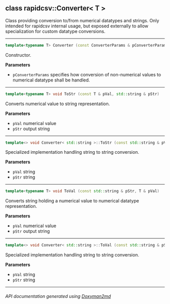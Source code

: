 ## class rapidcsv::Converter< T >

Class providing conversion to/from numerical datatypes and strings. Only intended for rapidcsv internal usage, but exposed externally to allow specialization for custom datatype conversions.  

---

```c++
template<typename T> Converter (const ConverterParams & pConverterParams)
```
Constructor. 

**Parameters**
- `pConverterParams` specifies how conversion of non-numerical values to numerical datatype shall be handled. 

---

```c++
template<typename T> void ToStr (const T & pVal, std::string & pStr)
```
Converts numerical value to string representation. 

**Parameters**
- `pVal` numerical value 
- `pStr` output string 

---

```c++
template<> void Converter< std::string >::ToStr (const std::string & pVal, std::string & pStr)
```
Specialized implementation handling string to string conversion. 

**Parameters**
- `pVal` string 
- `pStr` string 

---

```c++
template<typename T> void ToVal (const std::string & pStr, T & pVal)
```
Converts string holding a numerical value to numerical datatype representation. 

**Parameters**
- `pVal` numerical value 
- `pStr` output string 

---

```c++
template<> void Converter< std::string >::ToVal (const std::string & pStr, std::string & pVal)
```
Specialized implementation handling string to string conversion. 

**Parameters**
- `pVal` string 
- `pStr` string 

---

###### API documentation generated using [Doxyman2md](https://github.com/d99kris/doxyman2md)

